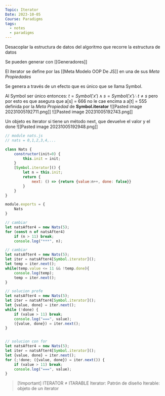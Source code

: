 ```yaml
---
Topic: Iterator
Date: 2023-10-05
Course: Paradigms
tags:
  - notes
  - paradigms
---
```

Desacoplar la estructura de datos del algoritmo que recorre la estructura de datos

Se pueden generar con [[Generadores]]

El iterator se define por las [[Meta Modelo OOP De JS]] en una de sus _Meta Propiedades_

Se genera a través de un efecto que es único que se llama Symbol.

Al Symbol ser único entonces: $t = Symbol('x') \land s = Symbol('x') \therefore t \neq s$ 
pero por esto es que asegura que a[s] = 666 no le cae encima a a[t] = 555
definida por la _Meta Propiedad_ de **Symbol.iterator** 
![[Pasted image 20231005192711.png]]
![[Pasted image 20231005192743.png]]

Un objeto es iterator si tiene un método next, que devuelve el valor y el done
![[Pasted image 20231005192948.png]]

```javascript
// module nats.js
// nats = 0,1,2,3,4,...

class Nats {
	constructor(init=0) {
		this.init = init;
	}
	[Symbol.iterator]() {
		let n = this.init;
		return {
			next: () => {return {value:n++, done: false}}
		}
	}
}

module.exports = {
	Nats
}
```

``` js
// cambiar
let natsAfter4 = new Nats(5);
for (const n of natsAfter4)
	if (n > 11) break;
	console.log("***", n);

// cambiar 
let natsAfter4 = new Nats(5);
let iter = natsAfter4[Symbol.iterator]();
let temp = iter.next();
while(temp.value <= 11 && !temp.done){
	console.log(temp);
	temp = iter.next();
}

// solucion profe
let natsAfter4 = new Nats(5);
let iter = natsAfter4[Symbol.iterator]();
let {value, done} = iter.next();
while (!done) {
	if (value > 11) break;
	console.log("===", value);
	({value, done}) = iter.next();
}


// solucion con for
let natsAfter4 = new Nats(5);
let iter = natsAfter4[Symbol.iterator]();
let {value, done} = iter.next();
for (;!done; ({value, done}) = iter.next()) {
	if (value > 11) break;
	console.log("===", value);
}
```


>[!important] ITERATOR $\neq$ ITARABLE
>Iterator: Patrón de diseño
>Iterable: objeto de un iterator



